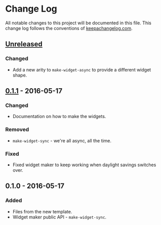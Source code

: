 # Change Log
All notable changes to this project will be documented in this file. This change log follows the conventions of [keepachangelog.com](http://keepachangelog.com/).

## [Unreleased]
### Changed
- Add a new arity to `make-widget-async` to provide a different widget shape.

## [0.1.1] - 2016-05-17
### Changed
- Documentation on how to make the widgets.

### Removed
- `make-widget-sync` - we're all async, all the time.

### Fixed
- Fixed widget maker to keep working when daylight savings switches over.

## 0.1.0 - 2016-05-17
### Added
- Files from the new template.
- Widget maker public API - `make-widget-sync`.

[Unreleased]: https://github.com/your-name/my-cljs/compare/0.1.1...HEAD
[0.1.1]: https://github.com/your-name/my-cljs/compare/0.1.0...0.1.1
